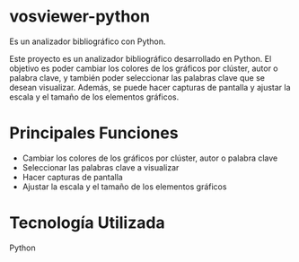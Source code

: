 # vosviewer-python
Es un analizador bibliográfico con Python.

Este proyecto es un analizador bibliográfico desarrollado en Python. El objetivo es poder cambiar los colores de los gráficos por clúster, autor o palabra clave, y también poder seleccionar las palabras clave que se desean visualizar. Además, se puede hacer capturas de pantalla y ajustar la escala y el tamaño de los elementos gráficos.

# Principales Funciones
- Cambiar los colores de los gráficos por clúster, autor o palabra clave
- Seleccionar las palabras clave a visualizar
- Hacer capturas de pantalla
- Ajustar la escala y el tamaño de los elementos gráficos

# Tecnología Utilizada
Python
